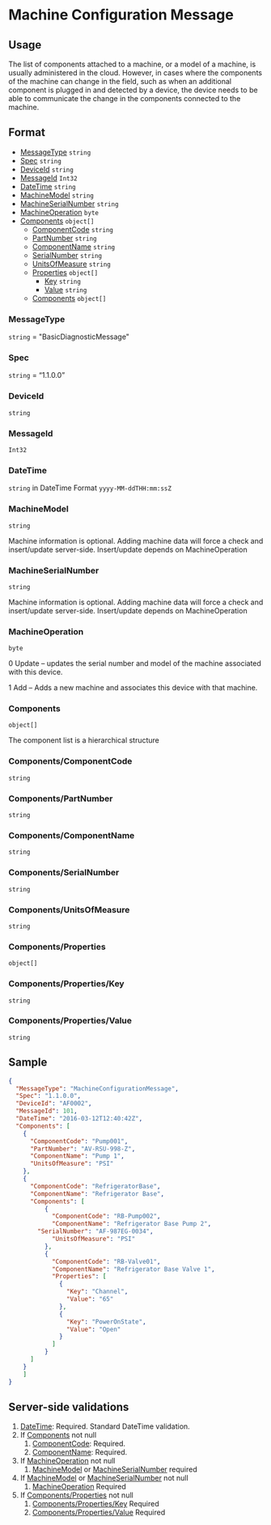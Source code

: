 # Machine Configuration Message
## Usage
The list of components attached to a machine, or a model of a machine, is usually administered in the cloud. However, in cases where the components of the machine can change in the field, such as when an additional component is plugged in and detected by a device, the device needs to be able to communicate the change in the components connected to the machine.

## Format
* [MessageType](#messagetype) ```string```
* [Spec](#spec) ```string```
* [DeviceId](#deviceid) ```string```
* [MessageId](#messageid) ```Int32```
* [DateTime](#datetime) ```string```
* [MachineModel](#machinemodel) ```string```
* [MachineSerialNumber](#machineserialnumber) ```string```
* [MachineOperation](#machineoperation) ```byte```
* [Components](#components) ```object[]```
    * [ComponentCode](#componentscomponentcode) ```string```
    * [PartNumber](#componentspartnumber) ```string```
    * [ComponentName](#componentscomponentname) ```string```
    * [SerialNumber](#componentsserialnumber) ```string```
    * [UnitsOfMeasure](#componentsunitsofmeasure) ```string```
    * [Properties](#componentsproperties) ```object[]```
        * [Key](#componentspropertieskey) ```string```
        * [Value](#componentspropertiesvalue) ```string```
    * [Components](#components) ```object[]```



### MessageType
```string``` = "BasicDiagnosticMessage"
### Spec
```string``` = “1.1.0.0”
### DeviceId
```string``` 
### MessageId
```Int32```
### DateTime
```string``` in DateTime Format ```yyyy-MM-ddTHH:mm:ssZ```
### MachineModel
```string```

Machine information is optional. Adding machine data will force a check and insert/update server-side. Insert/update depends on MachineOperation
### MachineSerialNumber
```string```

Machine information is optional. Adding machine data will force a check and insert/update server-side. Insert/update depends on MachineOperation
### MachineOperation
```byte```

0 Update – updates the serial number and model of the machine associated with this device. 

1 Add – Adds a new machine and associates this device with that machine.
### Components
```object[]```

The component list is a hierarchical structure 
### Components/ComponentCode
```string```
### Components/PartNumber
```string```
### Components/ComponentName
```string```
### Components/SerialNumber
```string```
### Components/UnitsOfMeasure
```string```
### Components/Properties
```object[]```
### Components/Properties/Key
```string```
### Components/Properties/Value
```string```

## Sample
```JSON
{
  "MessageType": "MachineConfigurationMessage",
  "Spec": "1.1.0.0",
  "DeviceId": "AF0002",
  "MessageId": 101,
  "DateTime": "2016-03-12T12:40:42Z",
  "Components": [
    {
      "ComponentCode": "Pump001",
      "PartNumber": "AV-RSU-998-Z",
      "ComponentName": "Pump 1",
      "UnitsOfMeasure": "PSI"
    },
    {
      "ComponentCode": "RefrigeratorBase",
      "ComponentName": "Refrigerator Base",
      "Components": [
          {
            "ComponentCode": "RB-Pump002",
            "ComponentName": "Refrigerator Base Pump 2",
	    "SerialNumber": "AF-987EG-0034",
            "UnitsOfMeasure": "PSI"
          },
          {
            "ComponentCode": "RB-Valve01",
            "ComponentName": "Refrigerator Base Valve 1",
            "Properties": [
              {
                "Key": "Channel",
                "Value": "65"
              },
              {
                "Key": "PowerOnState",
                "Value": "Open"
              }
            ]
          }
      ]
    }
    ]
}
```

## Server-side validations
1.	[DateTime](#datetime): Required. Standard DateTime validation.
2.	If [Components](#components) not null
    1. [ComponentCode](#componentscomponentcode): Required.
    2. [ComponentName](#componentscomponentname): Required.
3. If [MachineOperation](#machineoperation) not null
    1. [MachineModel](#machinemodel) or [MachineSerialNumber](#machineserialnumber) required
4. If [MachineModel](#machinemodel) or [MachineSerialNumber](#machineserialnumber) not null
    1. [MachineOperation](#machineoperation) Required
5. If [Components/Properties](#componentsproperties) not null
    1. [Components/Properties/Key](#componentspropertieskey) Required
    2. [Components/Properties/Value](#componentspropertiesvalue) Required